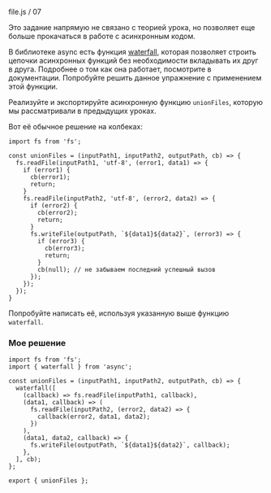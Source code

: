file.js / 07

Это задание напрямую не связано с теорией урока, но позволяет еще больше прокачаться в работе с асинхронным кодом.

В библиотеке async есть функция [waterfall](https://caolan.github.io/async/v3/docs.html#waterfall), которая позволяет строить цепочки асинхронных функций без необходимости вкладывать их друг в друга. Подробнее о том как она работает, посмотрите в документации. Попробуйте решить данное упражнение с применением этой функции.

Реализуйте и экспортируйте асинхронную функцию `unionFiles`, которую мы рассматривали в предыдущих уроках.

Вот её обычное решение на колбеках:
```
import fs from 'fs';

const unionFiles = (inputPath1, inputPath2, outputPath, cb) => {
  fs.readFile(inputPath1, 'utf-8', (error1, data1) => {
    if (error1) {
      cb(error1);
      return;
    }
    fs.readFile(inputPath2, 'utf-8', (error2, data2) => {
      if (error2) {
        cb(error2);
        return;
      }
      fs.writeFile(outputPath, `${data1}${data2}`, (error3) => {
        if (error3) {
          cb(error3);
          return;
        }
        cb(null); // не забываем последний успешный вызов
      });
    });
  });
}
```

Попробуйте написать её, используя указанную выше функцию `waterfall`.

### Мое решение
```
import fs from 'fs';
import { waterfall } from 'async';

const unionFiles = (inputPath1, inputPath2, outputPath, cb) => {
  waterfall([
    (callback) => fs.readFile(inputPath1, callback),
    (data1, callback) => (
      fs.readFile(inputPath2, (error2, data2) => {
        callback(error2, data1, data2);
      })
    ),
    (data1, data2, callback) => {
      fs.writeFile(outputPath, `${data1}${data2}`, callback);
    },
  ], cb);
};

export { unionFiles };
```